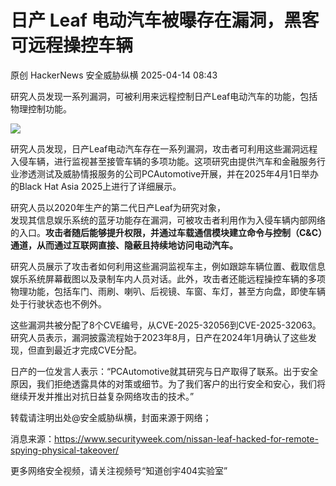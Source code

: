 #  日产 Leaf 电动汽车被曝存在漏洞，黑客可远程操控车辆   
原创 HackerNews  安全威胁纵横   2025-04-14 08:43  
  
研究人员发现一系列漏洞，可被利用来远程控制日产Leaf电动汽车的功能，包括物理控制功能。  
  
  
![](https://mmbiz.qpic.cn/sz_mmbiz_jpg/Ok8FsaZqg4zxf4tXPIwEDFgvqxaoGr4yyLaQgWxBZ31ecYYYibxSd3AoruQA7TRyJV35hlxkWTUAp1avT3pe1XA/640?wx_fmt=jpeg "")  
  
  
研究人员发现，日产Leaf电动汽车存在一系列漏洞，攻击者可利用这些漏洞远程入侵车辆，进行监视甚至接管车辆的多项功能。这项研究由提供汽车和金融服务行业渗透测试及威胁情报服务的公司PCAutomotive开展，并在2025年4月1日举办的Black Hat Asia 2025上进行了详细展示。  
  
研究人员以2020年生产的第二代日产Leaf为研究对象，  
发现其信息娱乐系统的蓝牙功能存在漏洞，可被攻击者利用作为入侵车辆内部网络的入口。**攻击者随后能够提升权限，并通过车载通信模块建立命令与控制（C&C）通道，从而通过互联网直接、隐蔽且持续地访问电动汽车。**  
  
研究人员展示了攻击者如何利用这些漏洞监视车主，例如跟踪车辆位置、截取信息娱乐系统屏幕截图以及录制车内人员对话。此外，攻击者还能远程操控车辆的多项物理功能，包括车门、雨刷、喇叭、后视镜、车窗、车灯，甚至方向盘，即使车辆处于行驶状态也不例外。  
  
这些漏洞共被分配了8个CVE编号，从CVE-2025-32056到CVE-2025-32063。研究人员表示，漏洞披露流程始于2023年8月，日产在2024年1月确认了这些发现，但直到最近才完成CVE分配。  
  
日产的一位发言人表示：“PCAutomotive就其研究与日产取得了联系。出于安全原因，我们拒绝透露具体的对策或细节。为了我们客户的出行安全和安心，我们将继续开发并推出对抗日益复杂网络攻击的技术。”  
  
  
  
转载请注明出处@安全威胁纵横，封面来源于网络；  
  
消息来源：https://www.securityweek.com/nissan-leaf-hacked-for-remote-spying-physical-takeover/  
  
  
  
更多网络安全视频，请关注视频号“知道创宇404实验室”  
  
  
  
